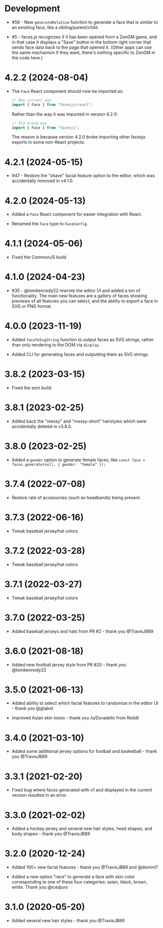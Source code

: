 # Development

- #58 - New `generateRelative` function to generate a face that is similar to an exisiting face, like a sibling/parent/child.

- #5 - faces.js recognizes if it has been opened from a ZenGM game, and in that case it displays a "Save" button in the bottom right corner that sends face data back to the page that opened it. (Other apps can use the same mechanism if they want, there's nothing specific to ZenGM in the code here.)

# 4.2.2 (2024-08-04)

- The `Face` React component should now be imported as:

  ```javascript
  // New correct way
  import { Face } from "facesjs/react";
  ```

  Rather than the way it was imported in version 4.2.0:

  ```javascript
  // Old wrong way
  import { Face } from "facesjs";
  ```

  The reason is because version 4.2.0 broke importing other facesjs exports in some non-React projects.

# 4.2.1 (2024-05-15)

- #47 - Restore the "shave" facial feature option to the editor, which was accidentally removed in v4.1.0.

# 4.2.0 (2024-05-13)

- Added a `Face` React component for easier integration with React.

- Renamed the `Face` type to `FaceConfig`.

# 4.1.1 (2024-05-06)

- Fixed the CommonJS build.

# 4.1.0 (2024-04-23)

- #35 - @tomkennedy22 rewrote the editor UI and added a ton of functionality. The main new features are a gallery of faces showing previews of all features you can select, and the ability to export a face in SVG or PNG format.

# 4.0.0 (2023-11-19)

- Added `faceToSvgString` function to output faces as SVG strings, rather than only rendering to the DOM via `display`.

- Added CLI for generating faces and outputting them as SVG strings.

# 3.8.2 (2023-03-15)

- Fixed the esm build.

# 3.8.1 (2023-02-25)

- Added back the "messy" and "messy-short" hairstyles which were accidentally deleted in v3.8.0.

# 3.8.0 (2023-02-25)

- Added a `gender` option to generate female faces, like `const face = faces.generate(null, { gender: "female" });`

# 3.7.4 (2022-07-08)

- Restore rate of accessories (such as headbands) being present.

# 3.7.3 (2022-06-16)

- Tweak baseball jersey/hat colors

# 3.7.2 (2022-03-28)

- Tweak baseball jersey/hat colors

# 3.7.1 (2022-03-27)

- Tweak baseball jersey/hat colors

# 3.7.0 (2022-03-25)

- Added baseball jerseys and hats from PR #2 - thank you @TravisJB89

# 3.6.0 (2021-08-18)

- Added new football jersey style from PR #20 - thank you @tomkennedy22

# 3.5.0 (2021-06-13)

- Added ability to select which facial features to randomize in the editor UI - thank you @gtabot

- Improved Asian skin tones - thank you /u/Duradello from Reddt

# 3.4.0 (2021-03-10)

- Added some additional jersey options for football and basketball - thank you @TravisJB89

# 3.3.1 (2021-02-20)

- Fixed bug where faces generated with v1 and displayed in the current version resulted in an error.

# 3.3.0 (2021-02-02)

- Added a hockey jersey and several new hair styles, head shapes, and body shapes - thank you @TravisJB89

# 3.2.0 (2020-12-24)

- Added 100+ new facial features - thank you @TravisJB89 and @domini7

- Added a new option "race" to generate a face with skin color corresponding to one of these four categories: asian, black, brown, white. Thank you @icedjuro

# 3.1.0 (2020-05-20)

- Added several new hair styles - thank you @TravisJB89

